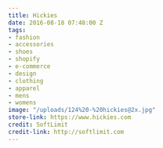 ```yaml
---
title: Hickies
date: 2016-08-18 07:48:00 Z
tags:
- fashion
- accessories
- shoes
- shopify
- e-commerce
- design
- clothing
- apparel
- mens
- womens
image: "/uploads/124%20-%20hickies@2x.jpg"
store-link: https://www.hickies.com
credit: SoftLimit
credit-link: http://softlimit.com
---
```



